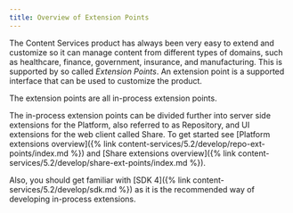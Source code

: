 ```yaml
---
title: Overview of Extension Points
---
```


The Content Services product has always been very easy to extend and customize so it can manage content from different types of domains, such as healthcare, finance, government, insurance, and manufacturing. This is supported by so called *Extension Points*. An extension point is a supported interface that can be used to customize the product.

The extension points are all in-process extension points.

The in-process extension points can be divided further into server side extensions for the Platform, also referred to as Repository, and UI extensions for the web client called Share. To get started see [Platform extensions overview]({% link content-services/5.2/develop/repo-ext-points/index.md %})
and [Share extensions overview]({% link content-services/5.2/develop/share-ext-points/index.md %}).

Also, you should get familiar with [SDK 4]({% link content-services/5.2/develop/sdk.md %}) as it is the recommended way of developing in-process extensions.
